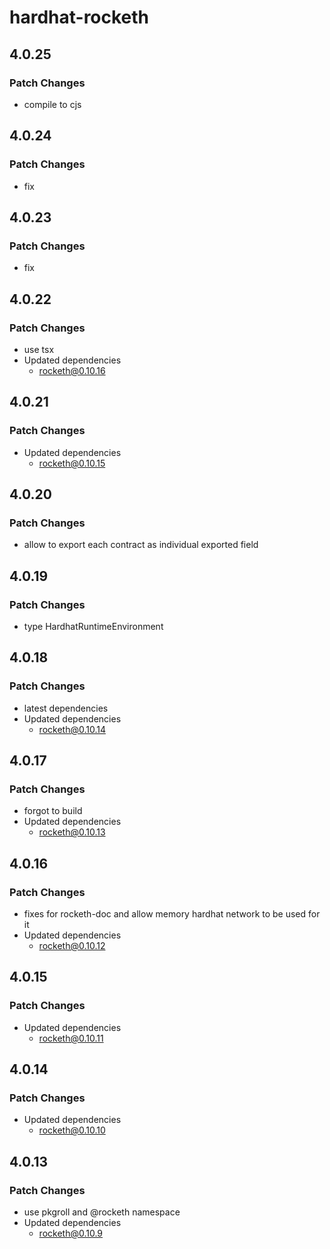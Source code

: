 # hardhat-rocketh

## 4.0.25

### Patch Changes

- compile to cjs

## 4.0.24

### Patch Changes

- fix

## 4.0.23

### Patch Changes

- fix

## 4.0.22

### Patch Changes

- use tsx
- Updated dependencies
  - rocketh@0.10.16

## 4.0.21

### Patch Changes

- Updated dependencies
  - rocketh@0.10.15

## 4.0.20

### Patch Changes

- allow to export each contract as individual exported field

## 4.0.19

### Patch Changes

- type HardhatRuntimeEnvironment

## 4.0.18

### Patch Changes

- latest dependencies
- Updated dependencies
  - rocketh@0.10.14

## 4.0.17

### Patch Changes

- forgot to build
- Updated dependencies
  - rocketh@0.10.13

## 4.0.16

### Patch Changes

- fixes for rocketh-doc and allow memory hardhat network to be used for it
- Updated dependencies
  - rocketh@0.10.12

## 4.0.15

### Patch Changes

- Updated dependencies
  - rocketh@0.10.11

## 4.0.14

### Patch Changes

- Updated dependencies
  - rocketh@0.10.10

## 4.0.13

### Patch Changes

- use pkgroll and @rocketh namespace
- Updated dependencies
  - rocketh@0.10.9
